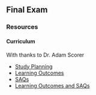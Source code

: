 ## Final Exam

### Resources

#### Curriculum

With thanks to Dr. Adam Scorer

- [Study Planning](study_planning.xlsx)
- [Learning Outcomes](learning_outcomes.xlsx)
- [SAQs](saqs.xlsx)
- [Learning Outcomes and SAQs](learning_outcomes_saqs.xslsx)